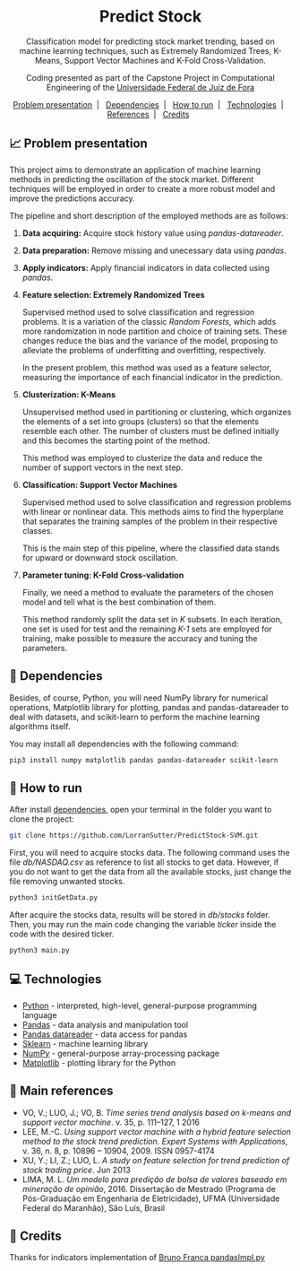 <h1 align="center">
    Predict Stock
</h1>

<p align="center">
    Classification model for predicting stock market trending, based on machine learning techniques, such as Extremely Randomized Trees, K-Means, Support Vector Machines and K-Fold Cross-Validation.
</p>

<p align="center">
    Coding presented as part of the Capstone Project in Computational Engineering of the <a href='http://www.ufjf.br/ufjf/'>Universidade Federal de Juiz de Fora</a>
</p>

<p align="center">
    <a href="#chart_with_upwards_trend-problem-presentation">Problem presentation</a>&nbsp;&nbsp;|&nbsp;&nbsp;
    <a href="#pencil-dependencies">Dependencies</a>&nbsp;&nbsp;|&nbsp;&nbsp;
    <a href="#runner-how-to-run">How to run</a>&nbsp;&nbsp;|&nbsp;&nbsp;
    <a href="#computer-technologies">Technologies</a>&nbsp;&nbsp;|&nbsp;&nbsp;
    <a href="#book-main-references">References</a>&nbsp;&nbsp;|&nbsp;&nbsp;
    <a href="#cookie-credits">Credits</a>&nbsp;&nbsp;
</p>

## :chart_with_upwards_trend: Problem presentation

This project aims to demonstrate an application of machine learning methods in predicting the oscillation of the stock market. Different techniques will be employed in order to create a more robust model and improve the predictions accuracy.

The pipeline and short description of the employed methods are as follows:

1. **Data acquiring:** Acquire stock history value using *pandas-datareader*.

2. **Data preparation:** Remove missing and unecessary data using *pandas*.

3. **Apply indicators:** Apply financial indicators in data collected using *pandas*.

4. **Feature selection: Extremely Randomized Trees**

    Supervised method used to solve classification and regression problems. It is a variation of the classic *Random Forests*, which adds more randomization in node partition and choice of training sets. These changes reduce the bias and the variance of the model, proposing to alleviate the problems of underfitting and overfitting, respectively.

    In the present problem, this method was used as a feature selector, measuring the importance of each financial indicator in the prediction.

5. **Clusterization: K-Means**

    Unsupervised method used in partitioning or clustering, which organizes the elements of a set into groups (clusters) so that the elements resemble each other. The number of clusters must be defined initially and this becomes the starting point of the method.

    This method was employed to clusterize the data and reduce the number of support vectors in the next step.

6. **Classification: Support Vector Machines**

    Supervised method used to solve classification and regression problems with linear or nonlinear data. This methods aims to find the hyperplane that separates the training samples of the problem in their respective classes.
    
    This is the main step of this pipeline, where the classified data stands for upward or downward stock oscillation.

7. **Parameter tuning: K-Fold Cross-validation**

    Finally, we need a method to evaluate the parameters of the chosen model and tell what is the best combination of them.

    This method randomly split the data set in *K* subsets. In each iteration, one set is used for test and the remaining *K-1* sets are employed for training, make possible to measure the accuracy and tuning the parameters.

## :pencil: Dependencies

Besides, of course, Python, you will need NumPy library for numerical operations, Matplotlib library for plotting, pandas and pandas-datareader to deal with datasets, and scikit-learn to perform the machine learning algorithms itself.

You may install all dependencies with the following command:

```sh
pip3 install numpy matplotlib pandas pandas-datareader scikit-learn
```

## :runner: How to run

After install <a href="#pencil-dependencies">dependencies</a>, open your terminal in the folder you want to clone the project:

```sh
git clone https://github.com/LorranSutter/PredictStock-SVM.git
```

First, you will need to acquire stocks data. The following command uses the file *db/NASDAQ.csv* as reference to list all stocks to get data. However, if you do not want to get the data from all the available stocks, just change the file removing unwanted stocks.

```sh
python3 initGetData.py
```

After acquire the stocks data, results will be stored in *db/stocks* folder. Then, you may run the main code changing the variable *ticker* inside the code with the desired ticker.

```sh
python3 main.py
```

## :computer: Technologies

- [Python](https://www.python.org/) - interpreted, high-level, general-purpose programming language
- [Pandas](https://pandas.pydata.org/) - data analysis and manipulation tool
- [Pandas datareader](https://pandas-datareader.readthedocs.io/en/latest/) - data access for pandas
- [Sklearn](https://scikit-learn.org/stable/) - machine learning library
- [NumPy](https://numpy.org/) - general-purpose array-processing package
- [Matplotlib](https://matplotlib.org/) - plotting library for the Python

## :book: Main references

- VO, V.; LUO, J.; VO, B. *Time series trend analysis based on k-means and support vector machine*. v. 35, p. 111–127, 1 2016
- LEE, M.-C. *Using support vector machine with a hybrid feature selection method to the stock trend prediction. Expert Systems with Applications*, v. 36, n. 8, p. 10896 – 10904, 2009. ISSN 0957-4174
- XU, Y.; LI, Z.; LUO, L. *A study on feature selection for trend prediction of stock trading price*. Jun 2013
- LIMA, M. L. *Um modelo para predição de bolsa de valores baseado em mineração de opinião*, 2016. Dissertação de Mestrado (Programa de Pós-Graduação em Engenharia de Eletricidade), UFMA (Universidade Federal do Maranhão), São Luı́s, Brasil

## :cookie: Credits

Thanks for indicators implementation of [Bruno Franca pandasImpl.py](https://github.com/panpanpandas/ultrafinance/blob/master/ultrafinance/pyTaLib/pandasImpl.py)
